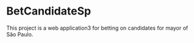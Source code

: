 # BetCandidateSp

This project is a web application3 for betting on candidates for mayor of São Paulo.

